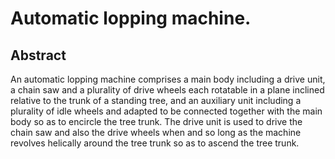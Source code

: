 # Automatic lopping machine.

## Abstract
An automatic lopping machine comprises a main body including a drive unit, a chain saw and a plurality of drive wheels each rotatable in a plane inclined relative to the trunk of a standing tree, and an auxiliary unit including a plurality of idle wheels and adapted to be connected together with the main body so as to encircle the tree trunk. The drive unit is used to drive the chain saw and also the drive wheels when and so long as the machine revolves helically around the tree trunk so as to ascend the tree trunk.